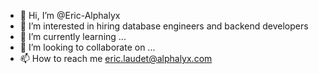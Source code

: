 - 👋 Hi, I’m @Eric-Alphalyx
- 👀 I’m interested in hiring database engineers and backend developers
- 🌱 I’m currently learning ...
- 💞️ I’m looking to collaborate on ...
- 📫 How to reach me eric.laudet@alphalyx.com

<!---
Eric-Alphalyx/Eric-Alphalyx is a ✨ special ✨ repository because its `README.md` (this file) appears on your GitHub profile.
You can click the Preview link to take a look at your changes.
--->
